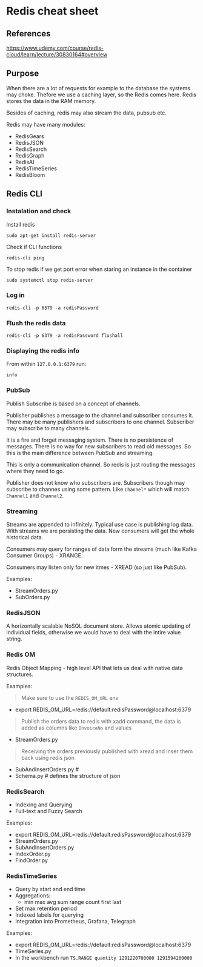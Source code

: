# Redis cheat sheet

## References

https://www.udemy.com/course/redis-cloud/learn/lecture/30830164#overview

## Purpose

When there are a lot of requests for example to the database the systems may choke.
Thefore we use a caching layer, so the Redis comes here. Redis stores the data in the RAM memory.

Besides of caching, redis may also stream the data, pubsub etc.

Redis may have many modules:
- RedisGears
- RedisJSON
- RedisSearch
- RedisGraph
- RedisAI
- RedisTimeSeries
- RedisBloom

## Redis CLI

### Instalation and check

Install redis

    sudo apt-get install redis-server

Check if CLI functions

    redis-cli ping

To stop redis if we get port error when staring an instance in the container 

    sudo systemctl stop redis-server

### Log in

    redis-cli -p 6379 -a redisPassword

### Flush the redis data

    redis-cli -p 6379 -a redisPassword flushall

### Displaying the redis info

From within `127.0.0.1:6379` run:

    info

### PubSub

Publish Subscribe is based on a concept of channels.

Publisher publishes a message to the channel and subscriber consumes it. There may be many publishers and subscribers to one channel. Subscriber may subscribe to many channels.

It is a fire and forget messaging system. There is no persistence of messages. There is no way for new subscribers to read old messages. So this is the main difference between PubSub and streaming.

This is only a communication channel. So redis is just routing the messages where they need to go.

Publisher does not know who subscribers are. Subscribers though may subscribe to channes using some pattern. Like `Channel*` which will match `Channel1` and `Channel2`.

### Streaming

Streams are appended to infinitely. Typical use case is publishing log data. With streams we are persisting the data. New consumers will get the whole historical data.

Consumers may query for ranges of data form the streams (much like Kafka Consumer Groups) - XRANGE.

Consumers may listen only for new itmes - XREAD (so just like PubSub).

Examples:
- StreamOrders.py
- SubOrders.py

### RedisJSON

A horizontally scalable NoSQL document store. Allows atomic updating of individual fields, otherwise we would have to deal with the intire value string.

### Redis OM

Redis Object Mapping - high level API that lets us deal with native data structures.

Examples:
> Make sure to use the `REDIS_OM_URL` env
- export REDIS_OM_URL=redis://default:redisPassword@localhost:6379
> Publish the orders data to redis with xadd command, the data is added as columns like `InvoiceNo` and values
- StreamOrders.py
> Receiving the orders previously published with xread and inser them back using redis json
- SubAndInsertOrders.py # 
- Schema.py # defines the structure of json
  
### RedisSearch

- Indexing and Querying
- Full-text and Fuzzy Search

Examples:
- export REDIS_OM_URL=redis://default:redisPassword@localhost:6379
- StreamOrders.py
- SubAndInsertOrders.py
- IndexOrder.py
- FindOrder.py

### RedisTimeSeries

- Query by start and end time
- Aggregations:
  - min max avg sum range count first last
- Set max retention period
- Indexed labels for querying
- Integration into Prometheus, Grafana, Telegraph

Examples:
- export REDIS_OM_URL=redis://default:redisPassword@localhost:6379
- TimeSeries.py
- In the workbench run `TS.RANGE quantity 1291220760000 1291594200000`